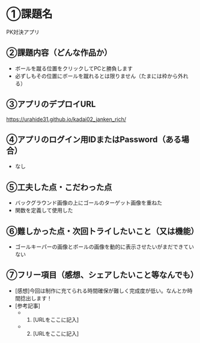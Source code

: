 # ①課題名
PK対決アプリ

## ②課題内容（どんな作品か）
- ボールを蹴る位置をクリックしてPCと勝負します
- 必ずしもその位置にボールを蹴れるとは限りません（たまには枠から外れる）

## ③アプリのデプロイURL
https://urahide31.github.io/kadai02_janken_rich/

## ④アプリのログイン用IDまたはPassword（ある場合）
- なし

## ⑤工夫した点・こだわった点
- バックグラウンド画像の上にゴールのターゲット画像を重ねた
- 関数を定義して使用した

## ⑥難しかった点・次回トライしたいこと（又は機能）
- ゴールキーパーの画像とボールの画像を動的に表示させたいがまだできていない

## ⑦フリー項目（感想、シェアしたいこと等なんでも）
- [感想]今回は制作に充てられる時間確保が難しく完成度が低い。なんとか時間捻出します！
- [参考記事]
  - 1. [URLをここに記入]
  - 2. [URLをここに記入]